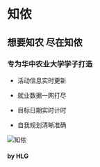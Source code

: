 # 知侬

## 想要知农  尽在知侬

### 专为华中农业大学学子打造

* 活动信息实时更新

* 就业数据一网打尽

* 目标日期实时计时

* 自我规划清晰准确

  



![知侬](https://i.loli.net/2020/05/08/mHrMuiPR8wTkzqS.jpg)

#### by HLG